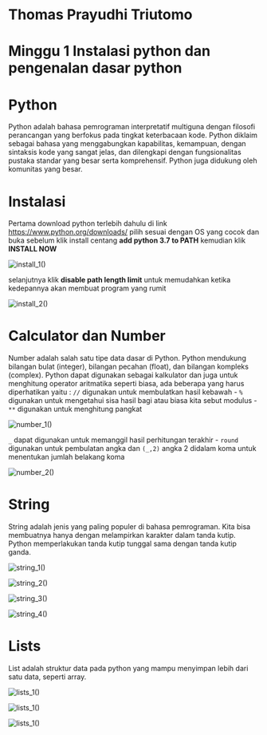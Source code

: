 # Thomas Prayudhi Triutomo
# Minggu 1 Instalasi python dan pengenalan dasar python
# Python
Python adalah bahasa pemrograman interpretatif multiguna dengan filosofi perancangan yang berfokus pada tingkat keterbacaan kode. Python diklaim sebagai bahasa yang menggabungkan kapabilitas, kemampuan, dengan sintaksis kode yang sangat jelas, dan dilengkapi dengan fungsionalitas pustaka standar yang besar serta komprehensif. Python juga didukung oleh komunitas yang besar.
# Instalasi
Pertama download python terlebih dahulu di link https://www.python.org/downloads/ pilih sesuai dengan OS yang cocok dan buka
sebelum klik install centang **add python 3.7 to PATH** kemudian klik **INSTALL NOW**

![install_1()](https://github.com/zthomaz/workshop-python/blob/master/minggu-01/images/Screenshot_1.png)

selanjutnya klik **disable path length limit** untuk memudahkan ketika kedepannya akan membuat program yang rumit

![install_2()](https://github.com/zthomaz/workshop-python/blob/master/minggu-01/images/Screenshot_2.png)
# Calculator dan Number
Number adalah salah satu tipe data dasar di Python. Python mendukung bilangan bulat (integer), bilangan pecahan (float), dan bilangan kompleks (complex).
Python dapat digunakan sebagai kalkulator dan juga untuk menghitung operator aritmatika seperti biasa, ada beberapa yang harus diperhatikan yaitu : 
```//``` digunakan untuk membulatkan hasil kebawah -
```%``` digunakan untuk mengetahui sisa hasil bagi atau biasa kita sebut modulus -
```**``` digunakan untuk menghitung pangkat

![number_1()](https://github.com/zthomaz/workshop-python/blob/master/minggu-01/images/Screenshot_5.png)

```_``` dapat digunakan untuk memanggil hasil perhitungan terakhir - 
```round``` digunakan untuk pembulatan angka dan ```(_,2)``` angka 2 didalam koma untuk menentukan jumlah belakang koma

![number_2()](https://github.com/zthomaz/workshop-python/blob/master/minggu-01/images/Screenshot_6.png)

# String
String adalah jenis yang paling populer di bahasa pemrograman. Kita bisa membuatnya hanya dengan melampirkan karakter dalam tanda kutip. Python memperlakukan tanda kutip tunggal sama dengan tanda kutip ganda.

![string_1()](https://github.com/zthomaz/workshop-python/blob/master/minggu-01/images/Screenshot_7.png)

![string_2()](https://github.com/zthomaz/workshop-python/blob/master/minggu-01/images/Screenshot_8.png)

![string_3()](https://github.com/zthomaz/workshop-python/blob/master/minggu-01/images/Screenshot_9.png)

![string_4()](https://github.com/zthomaz/workshop-python/blob/master/minggu-01/images/Screenshot_10.png)

# Lists
List adalah struktur data pada python yang mampu menyimpan lebih dari satu data, seperti array.

![lists_1()](https://github.com/zthomaz/workshop-python/blob/master/minggu-01/images/Screenshot_11.png)

![lists_1()](https://github.com/zthomaz/workshop-python/blob/master/minggu-01/images/Screenshot_13.png)

![lists_1()](https://github.com/zthomaz/workshop-python/blob/master/minggu-01/images/Screenshot_14.png)



